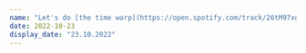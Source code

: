 ```yaml
---
name: "Let's do [the time warp](https://open.spotify.com/track/26tM97xgHCHoiQJtKGfV2w?si=043e97d3636e4de5) again!"
date: 2022-10-23
display_date: "23.10.2022"
---
```

